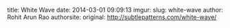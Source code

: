 title: White Wave
date: 2014-03-01 09:09:13
imgur: 
slug: white-wave
author: Rohit Arun Rao
authorsite: 
original: http://subtlepatterns.com/white-wave/
